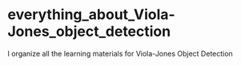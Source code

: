 # everything_about_Viola-Jones_object_detection
I organize all the learning materials for Viola-Jones Object Detection 
